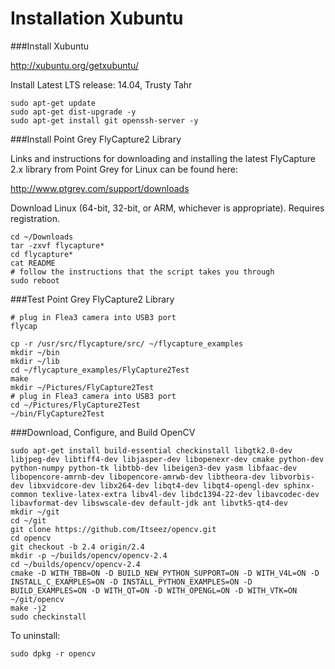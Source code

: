 Installation Xubuntu
====================


###Install Xubuntu

<http://xubuntu.org/getxubuntu/>

Install Latest LTS release: 14.04, Trusty Tahr

```shell
sudo apt-get update
sudo apt-get dist-upgrade -y
sudo apt-get install git openssh-server -y
```

###Install Point Grey FlyCapture2 Library

Links and instructions for downloading and installing the latest
FlyCapture 2.x library from Point Grey for Linux can be found here:

<http://www.ptgrey.com/support/downloads>

Download Linux (64-bit, 32-bit, or ARM, whichever is appropriate).
Requires registration.

```shell
cd ~/Downloads
tar -zxvf flycapture*
cd flycapture*
cat README
# follow the instructions that the script takes you through
sudo reboot
```

###Test Point Grey FlyCapture2 Library

```shell
# plug in Flea3 camera into USB3 port
flycap
```

```shell
cp -r /usr/src/flycapture/src/ ~/flycapture_examples
mkdir ~/bin
mkdir ~/lib
cd ~/flycapture_examples/FlyCapture2Test
make
mkdir ~/Pictures/FlyCapture2Test
# plug in Flea3 camera into USB3 port
cd ~/Pictures/FlyCapture2Test
~/bin/FlyCapture2Test
```

###Download, Configure, and Build OpenCV

```shell
sudo apt-get install build-essential checkinstall libgtk2.0-dev libjpeg-dev libtiff4-dev libjasper-dev libopenexr-dev cmake python-dev python-numpy python-tk libtbb-dev libeigen3-dev yasm libfaac-dev libopencore-amrnb-dev libopencore-amrwb-dev libtheora-dev libvorbis-dev libxvidcore-dev libx264-dev libqt4-dev libqt4-opengl-dev sphinx-common texlive-latex-extra libv4l-dev libdc1394-22-dev libavcodec-dev libavformat-dev libswscale-dev default-jdk ant libvtk5-qt4-dev
mkdir ~/git
cd ~/git
git clone https://github.com/Itseez/opencv.git
cd opencv
git checkout -b 2.4 origin/2.4
mkdir -p ~/builds/opencv/opencv-2.4
cd ~/builds/opencv/opencv-2.4
cmake -D WITH_TBB=ON -D BUILD_NEW_PYTHON_SUPPORT=ON -D WITH_V4L=ON -D INSTALL_C_EXAMPLES=ON -D INSTALL_PYTHON_EXAMPLES=ON -D BUILD_EXAMPLES=ON -D WITH_QT=ON -D WITH_OPENGL=ON -D WITH_VTK=ON  ~/git/opencv
make -j2
sudo checkinstall
```

To uninstall:

```shell
sudo dpkg -r opencv
```
